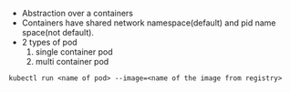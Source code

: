 - Abstraction over a containers
- Containers have shared network namespace(default) and pid name space(not default). 
- 2 types of pod
  1. single container pod
  2. multi container pod
 
```
kubectl run <name of pod> --image=<name of the image from registry>
```
